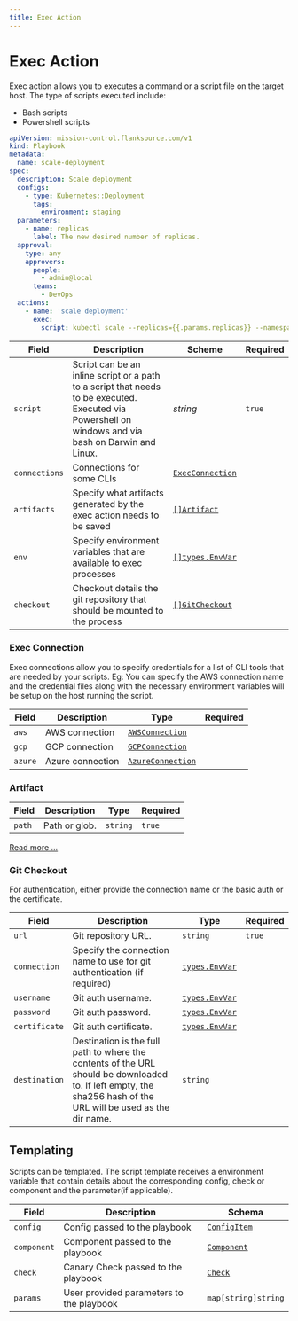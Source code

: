 ```yaml
---
title: Exec Action
---
```


# <Icon name="console"/> Exec Action

Exec action allows you to executes a command or a script file on the target host. The type of scripts executed include:

- Bash scripts
- Powershell scripts

```yaml title="scale-deployment.yaml"
apiVersion: mission-control.flanksource.com/v1
kind: Playbook
metadata:
  name: scale-deployment
spec:
  description: Scale deployment
  configs:
    - type: Kubernetes::Deployment
      tags:
        environment: staging
  parameters:
    - name: replicas
      label: The new desired number of replicas.
  approval:
    type: any
    approvers:
      people:
        - admin@local
      teams:
        - DevOps
  actions:
    - name: 'scale deployment'
      exec:
        script: kubectl scale --replicas={{.params.replicas}} --namespace={{.config.tags.namespace}} deployment {{.config.name}}
```

| Field         | Description                                                                                                                                          | Scheme                                                                          | Required |
| ------------- | ---------------------------------------------------------------------------------------------------------------------------------------------------- | ------------------------------------------------------------------------------- | -------- |
| `script`      | Script can be an inline script or a path to a script that needs to be executed. Executed via Powershell on windows and via bash on Darwin and Linux. | _string_                                                                        | `true`   |
| `connections` | Connections for some CLIs                                                                                                                            | [`ExecConnection`](#exec-connection)                                            |          |
| `artifacts`   | Specify what artifacts generated by the exec action needs to be saved                                                                                | [`[]Artifact`](#artifacts)                                                      |          |
| `env`         | Specify environment variables that are available to exec processes                                                                                   | [`[]types.EnvVar`](https://pkg.go.dev/github.com/flanksource/duty/types#EnvVar) |          |
| `checkout`    | Checkout details the git repository that should be mounted to the process                                                                            | [`[]GitCheckout`](#git-checkout)                                                |          |

### Exec Connection

Exec connections allow you to specify credentials for a list of CLI tools that are needed by your scripts. Eg: You can specify the AWS connection name and the credential files along with the necessary environment variables
will be setup on the host running the script.

| Field   | Description      | Type                                                            | Required |
| ------- | ---------------- | --------------------------------------------------------------- | -------- |
| `aws`   | AWS connection   | [`AWSConnection`](../references/connections#aws-connection)     |          |
| `gcp`   | GCP connection   | [`GCPConnection`](../references/connections#gcp-connection)     |          |
| `azure` | Azure connection | [`AzureConnection`](../references/connections#azure-connection) |          |

### Artifact

| Field  | Description   | Type     | Required |
| ------ | ------------- | -------- | -------- |
| `path` | Path or glob. | `string` | `true`   |

[Read more ...](../concepts/artifacts.md)

### Git Checkout

For authentication, either provide the connection name or the basic auth or the certificate.

| Field         | Description                                                                                                                                                    | Type                                                                          | Required |
| ------------- | -------------------------------------------------------------------------------------------------------------------------------------------------------------- | ----------------------------------------------------------------------------- | -------- |
| `url`         | Git repository URL.                                                                                                                                            | `string`                                                                      | `true`   |
| `connection`  | Specify the connection name to use for git authentication (if required)                                                                                        | [`types.EnvVar`](https://pkg.go.dev/github.com/flanksource/duty/types#EnvVar) |          |
| `username`    | Git auth username.                                                                                                                                             | [`types.EnvVar`](https://pkg.go.dev/github.com/flanksource/duty/types#EnvVar) |          |
| `password`    | Git auth password.                                                                                                                                             | [`types.EnvVar`](https://pkg.go.dev/github.com/flanksource/duty/types#EnvVar) |          |
| `certificate` | Git auth certificate.                                                                                                                                          | [`types.EnvVar`](https://pkg.go.dev/github.com/flanksource/duty/types#EnvVar) |          |
| `destination` | Destination is the full path to where the contents of the URL should be downloaded to. If left empty, the sha256 hash of the URL will be used as the dir name. | `string`                                                                      |          |

## Templating

Scripts can be templated. The script template receives a environment variable that contain details about the corresponding config, check or component and the parameter(if applicable).

| Field       | Description                              | Schema                                       |
| ----------- | ---------------------------------------- | -------------------------------------------- |
| `config`    | Config passed to the playbook            | [`ConfigItem`](../references/config_item.md) |
| `component` | Component passed to the playbook         | [`Component`](../references/component.md)    |
| `check`     | Canary Check passed to the playbook      | [`Check`](../references/check.md)            |
| `params`    | User provided parameters to the playbook | `map[string]string`                          |
